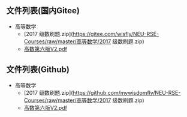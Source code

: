 

## 文件列表(国内Gitee)

- 高等数学
    - [2017 级数刷题.zip](https://gitee.com/wisfly/NEU-RSE-Courses/raw/master/高等数学/2017 级数刷题.zip)
    - [高数第六版V2.pdf](https://gitee.com/wisfly/NEU-RSE-Courses/raw/master/高等数学/高数第六版V2.pdf)


## 文件列表(Github)

- 高等数学
    - [2017 级数刷题.zip](https://github.com/mywisdomfly/NEU-RSE-Courses/raw/master/高等数学/2017 级数刷题.zip)
    - [高数第六版V2.pdf](https://github.com/mywisdomfly/NEU-RSE-Courses/raw/master/高等数学/高数第六版V2.pdf)
